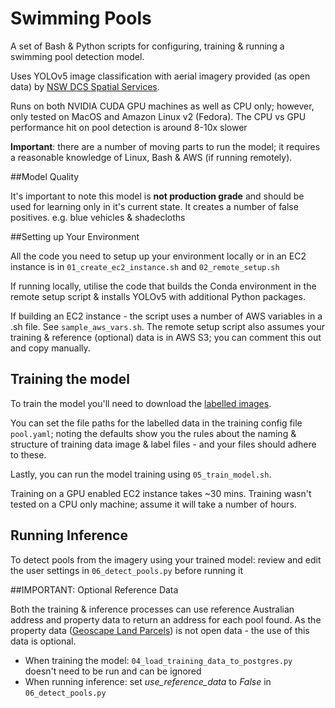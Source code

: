 # Swimming Pools

A set of Bash & Python scripts for configuring, training & running a swimming pool detection model.

Uses YOLOv5 image classification with aerial imagery provided (as open data) by [NSW DCS Spatial Services](https://six.nsw.gov.au/).

Runs on both NVIDIA CUDA GPU machines as well as CPU only; however, only tested on MacOS and Amazon Linux v2 (Fedora). The CPU vs GPU performance hit on pool detection is around 8-10x slower

**Important**: there are a number of moving parts to run the model; it requires a reasonable knowledge of Linux, Bash & AWS (if running remotely).

##Model Quality

It's important to note this model is **not production grade** and should be used for learning only in it's current state. It creates a number of false positives. e.g. blue vehicles & shadecloths


##Setting up Your Environment

All the code you need to setup up your environment locally or in an EC2 instance is in `01_create_ec2_instance.sh` and `02_remote_setup.sh`

If running locally, utilise the code that builds the Conda environment in the remote setup script & installs YOLOv5 with additional Python packages.

If building an EC2 instance - the script uses a number of AWS variables in a .sh file. See `sample_aws_vars.sh`. The remote setup script also assumes your training & reference (optional) data is in AWS S3; you can comment this out and copy manually.

## Training the model

To train the model you'll need to download the [labelled images](https://drive.google.com/file/d/1Rj9wxkH15j2bu9HCh3O6WRmYYzZga-0e).

You can set the file paths for the labelled data in the training config file `pool.yaml`; noting the defaults show you the rules about the naming & structure of training data image & label files - and your files should adhere to these.

Lastly, you can run the model training using `05_train_model.sh`.

Training on a GPU enabled EC2 instance takes ~30 mins. Training wasn't tested on a CPU only machine; assume it will take a number of hours.

## Running Inference

To detect pools from the imagery using your trained model: review and edit the user settings in `06_detect_pools.py` before running it

##IMPORTANT: Optional Reference Data

Both the training & inference processes can use reference Australian address and property data to return an address for each pool found. As the property data ([Geoscape Land Parcels](https://geoscape.com.au/data/land-parcels/)) is not open data - the use of this data is optional.
- When training the model: `04_load_training_data_to_postgres.py` doesn't need to be run and can be ignored
- When running inference: set _use_reference_data_ to _False_ in `06_detect_pools.py`
